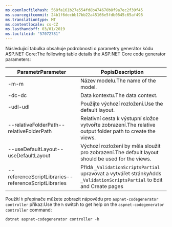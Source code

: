 ```yaml
---
ms.openlocfilehash: 568fa161b27e554fd8b474670b8f9a7ec2f39f45
ms.sourcegitcommit: 24b1f6decbb17bb22a45166e5fdb0845c65af498
ms.translationtype: MT
ms.contentlocale: cs-CZ
ms.lasthandoff: 03/01/2019
ms.locfileid: "57072781"
---
```

<span data-ttu-id="08512-101">Následující tabulka obsahuje podrobnosti o parametry generátor kódu ASP.NET Core:</span><span class="sxs-lookup"><span data-stu-id="08512-101">The following table details the ASP.NET Core code generator parameters:</span></span>

| <span data-ttu-id="08512-102">Parametr</span><span class="sxs-lookup"><span data-stu-id="08512-102">Parameter</span></span>               | <span data-ttu-id="08512-103">Popis</span><span class="sxs-lookup"><span data-stu-id="08512-103">Description</span></span>|
| ----------------- | ------------ |
| <span data-ttu-id="08512-104">-m</span><span class="sxs-lookup"><span data-stu-id="08512-104">-m</span></span>  | <span data-ttu-id="08512-105">Název modelu.</span><span class="sxs-lookup"><span data-stu-id="08512-105">The name of the model.</span></span> |
| <span data-ttu-id="08512-106">-dc</span><span class="sxs-lookup"><span data-stu-id="08512-106">-dc</span></span>  | <span data-ttu-id="08512-107">Data kontextu.</span><span class="sxs-lookup"><span data-stu-id="08512-107">The data context.</span></span> |
| <span data-ttu-id="08512-108">-udl</span><span class="sxs-lookup"><span data-stu-id="08512-108">-udl</span></span> | <span data-ttu-id="08512-109">Použijte výchozí rozložení.</span><span class="sxs-lookup"><span data-stu-id="08512-109">Use the default layout.</span></span> |
| <span data-ttu-id="08512-110">--relativeFolderPath</span><span class="sxs-lookup"><span data-stu-id="08512-110">--relativeFolderPath</span></span> | <span data-ttu-id="08512-111">Relativní cesta k výstupní složce vytvořte zobrazení.</span><span class="sxs-lookup"><span data-stu-id="08512-111">The relative output folder path to create the views.</span></span> |
| <span data-ttu-id="08512-112">--useDefaultLayout</span><span class="sxs-lookup"><span data-stu-id="08512-112">--useDefaultLayout</span></span> | <span data-ttu-id="08512-113">Výchozí rozložení by měla sloužit pro zobrazení.</span><span class="sxs-lookup"><span data-stu-id="08512-113">The default layout should be used for the views.</span></span> |
| <span data-ttu-id="08512-114">--referenceScriptLibraries</span><span class="sxs-lookup"><span data-stu-id="08512-114">--referenceScriptLibraries</span></span> | <span data-ttu-id="08512-115">Přidá `_ValidationScriptsPartial` upravovat a vytvářet stránky</span><span class="sxs-lookup"><span data-stu-id="08512-115">Adds `_ValidationScriptsPartial` to Edit and Create pages</span></span> |

<span data-ttu-id="08512-116">Použití `h` přepínače můžete zobrazit nápovědu pro `aspnet-codegenerator controller` příkaz:</span><span class="sxs-lookup"><span data-stu-id="08512-116">Use the `h` switch to get help on the `aspnet-codegenerator controller` command:</span></span>

```console
dotnet aspnet-codegenerator controller -h
```